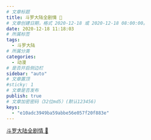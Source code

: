```yaml
---
# 文章标题
title: 斗罗大陆全剧情 🎄
# 文章创建日期，格式 2020-12-18 或 2020-12-18 08:00:00。
date: 2020-12-18 11:18:03
# 所属标签
tags:
  - 斗罗大陆
# 所属分类
categories:
  - 动漫
# 是否开启侧边栏
sidebar: "auto"
# 文章置顶
#sticky: 1
# 文章是否发布
publish: true
# 文章加密密码（32位md5）(默认123456)
keys:
  - "e10adc3949ba59abbe56e057f20f883e"
---
```


[斗罗大陆全剧情 🎄](https://b23.tv/j3NNpz)
